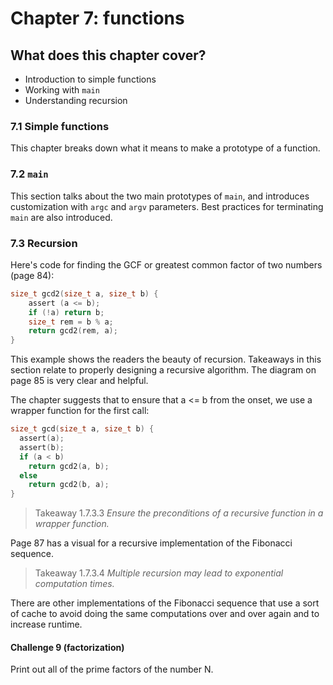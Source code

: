 # Chapter 7: functions

## What does this chapter cover?

- Introduction to simple functions
- Working with `main`
- Understanding recursion

### 7.1 Simple functions

This chapter breaks down what it means to make a prototype of a function.

### 7.2 `main`

This section talks about the two main prototypes of `main`, and introduces customization with `argc` and `argv` parameters. Best practices for terminating `main` are also introduced.

### 7.3 Recursion

Here's code for finding the GCF or greatest common factor of two numbers (page 84):

```c
size_t gcd2(size_t a, size_t b) {
    assert (a <= b);
    if (!a) return b;
    size_t rem = b % a;
    return gcd2(rem, a);
}
```

This example shows the readers the beauty of recursion. Takeaways in this section relate to properly designing a recursive algorithm. The diagram on page 85 is very clear and helpful.

The chapter suggests that to ensure that a <= b from the onset, we use a wrapper function for the first call:

```c
size_t gcd(size_t a, size_t b) {
  assert(a);
  assert(b);
  if (a < b)
    return gcd2(a, b);
  else
    return gcd2(b, a);
}
```

> Takeaway 1.7.3.3  *Ensure the preconditions of a recursive function in a wrapper function.*

Page 87 has a visual for a recursive implementation of the Fibonacci sequence.

> Takeaway 1.7.3.4  *Multiple recursion may lead to exponential computation times.*

There are other implementations of the Fibonacci sequence that use a sort of cache to avoid doing the same computations over and over again and to increase runtime.

#### Challenge 9 (factorization)
Print out all of the prime factors of the number N.
